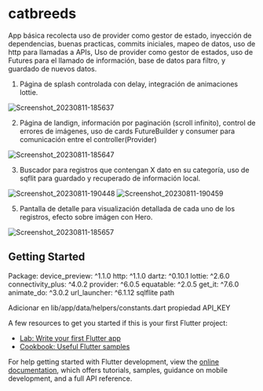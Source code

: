 # catbreeds

App básica recolecta uso de provider como gestor de estado, inyección de dependencias, buenas practicas, commits iniciales, mapeo de datos, uso de http para llamadas a APIs, Uso de provider como gestor de estados,
uso de Futures para el llamado de información, base de datos para filtro, y guardado de nuevos datos.

1. Página de splash controlada con delay, integración de animaciones lottie.
   
![Screenshot_20230811-185637](https://github.com/luiss2113-dev/CatBreeds_arquitectura_limpia/assets/62814020/3557f438-40ed-46f4-bc9c-e9a5baeb78da)

2. Página de landign, información por paginación (scroll infinito), control de errores de imágenes, uso de cards
   FutureBuilder y consumer para comunicación entre el controller(Provider)
   
![Screenshot_20230811-185647](https://github.com/luiss2113-dev/CatBreeds_arquitectura_limpia/assets/62814020/c38348c8-1910-49f8-bf84-d37d2e3093ac)

3. Buscador para registros que contengan X dato en su categoría, uso de sqflit para guardado y recuperado de información
   local.
   
![Screenshot_20230811-190448](https://github.com/luiss2113-dev/CatBreeds_arquitectura_limpia/assets/62814020/a111d30a-bb24-409a-abca-a61fee492774)
![Screenshot_20230811-190459](https://github.com/luiss2113-dev/CatBreeds_arquitectura_limpia/assets/62814020/c3882039-6661-41ee-a55d-de30b50bda77)


5. Pantalla de detalle para visualización detallada de cada uno de los registros, efecto sobre imágen con Hero.

![Screenshot_20230811-185657](https://github.com/luiss2113-dev/CatBreeds_arquitectura_limpia/assets/62814020/0f4c695f-e5e7-4ed2-b0d7-9bc381cfdece)


## Getting Started

  Package:
    device_preview: ^1.1.0 
    http: ^1.1.0
    dartz: ^0.10.1
    lottie: ^2.6.0
    connectivity_plus: ^4.0.2
    provider: ^6.0.5
    equatable: ^2.0.5
    get_it: ^7.6.0
    animate_do: ^3.0.2
    url_launcher: ^6.1.12
    sqlflite 
    path

  Adicionar en lib/app/data/helpers/constants.dart propiedad API_KEY

A few resources to get you started if this is your first Flutter project:

- [Lab: Write your first Flutter app](https://docs.flutter.dev/get-started/codelab)
- [Cookbook: Useful Flutter samples](https://docs.flutter.dev/cookbook)

For help getting started with Flutter development, view the
[online documentation](https://docs.flutter.dev/), which offers tutorials,
samples, guidance on mobile development, and a full API reference.
